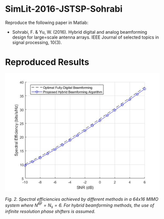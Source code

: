 # SimLit-2016-JSTSP-Sohrabi

Reproduce the following paper in Matlab:

- Sohrabi, F. & Yu, W. (2016). Hybrid digital and analog beamforming design
  for large=scale antenna arrays. IEEE Journal of selected topics in signal
  processing, 10(3).

# Reproduced Results

![figure2](./images/figure2.jpg)

*Fig. 2. Spectral efficiencies achieved by different methods in a $64x16$ MIMO system where $N^{RF}=N_s=6$. For hybrid beamforming methods, the use of infinite resolution phase shifters is assumed.*

